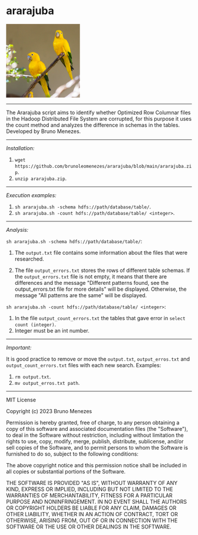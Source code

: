 
# ararajuba
<img src="https://github.com/brunoleomenezes/ararajuba/blob/main/ararajuba.jpg" style="width:200px; height:200px;">

------------------------------------------------------------------------------

The Ararajuba script aims to identify whether Optimized Row Columnar files in the Hadoop Distributed File System are corrupted, for this purpose it uses the count method and analyzes the difference in schemas in the tables.
Developed by Bruno Menezes.

------------------------------------------------------------------------------

*Installation:*

1. `wget https://github.com/brunoleomenezes/ararajuba/blob/main/ararajuba.zip`.
2. `unzip ararajuba.zip`.

------------------------------------------------------------------------------

*Execution examples:*
1. `sh ararajuba.sh -schema hdfs://path/database/table/`.
2. `sh ararajuba.sh -count hdfs://path/database/table/ <integer>`.  

------------------------------------------------------------------------------

*Analysis:*

`sh ararajuba.sh -schema hdfs://path/database/table/`:
1. The `output.txt` file contains some information about the files that were researched.

2. The file `output_errors.txt` stores the rows of different table schemas. If the `output_errors.txt` file is not empty, it means that there are differences and the message "Different patterns found, see the output_errors.txt file for more details" will be displayed. Otherwise, the message "All patterns are the same" will be displayed.

`sh ararajuba.sh -count hdfs://path/database/table/ <integer>`:
1. In the file `output_count_errors.txt` the tables that gave error in `select count (integer)`. 
2. Integer must be an int number.

------------------------------------------------------------------------------

*Important:*

It is good practice to remove or move the `output.txt`, `output_erros.txt` and `output_count_errors.txt` files with each new search. Examples:

1. `rm output.txt`.
2. `mv output_erros.txt path`.

------------------------------------------------------------------------------

MIT License

Copyright (c) 2023 Bruno Menezes

Permission is hereby granted, free of charge, to any person obtaining a copy
of this software and associated documentation files (the "Software"), to deal
in the Software without restriction, including without limitation the rights
to use, copy, modify, merge, publish, distribute, sublicense, and/or sell
copies of the Software, and to permit persons to whom the Software is
furnished to do so, subject to the following conditions:

The above copyright notice and this permission notice shall be included in all
copies or substantial portions of the Software.

THE SOFTWARE IS PROVIDED "AS IS", WITHOUT WARRANTY OF ANY KIND, EXPRESS OR
IMPLIED, INCLUDING BUT NOT LIMITED TO THE WARRANTIES OF MERCHANTABILITY,
FITNESS FOR A PARTICULAR PURPOSE AND NONINFRINGEMENT. IN NO EVENT SHALL THE
AUTHORS OR COPYRIGHT HOLDERS BE LIABLE FOR ANY CLAIM, DAMAGES OR OTHER
LIABILITY, WHETHER IN AN ACTION OF CONTRACT, TORT OR OTHERWISE, ARISING FROM,
OUT OF OR IN CONNECTION WITH THE SOFTWARE OR THE USE OR OTHER DEALINGS IN THE
SOFTWARE.
